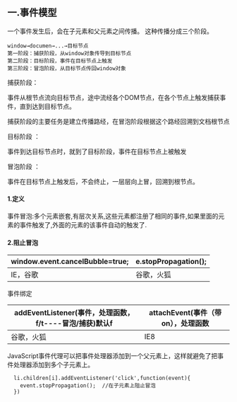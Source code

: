 ## 一.事件模型



一个事件发生后，会在子元素和父元素之间传播。 这种传播分成三个阶段。 

```
window→documen→...→目标节点
第一阶段：捕获阶段，从window对象传导到目标节点
第二阶段：目标阶段，事件在目标节点上触发
第三阶段：冒泡阶段，从目标节点传回window对象
```



捕获阶段：

事件从根节点流向目标节点，途中流经各个DOM节点，在各个节点上触发捕获事件，直到达到目标节点。 

捕获阶段的主要任务是建立传播路经，在冒泡阶段根据这个路经回溯到文档根节点 



目标阶段 ：

事件到达目标节点时，就到了目标阶段，事件在目标节点上被触发 



冒泡阶段 ：

事件在目标节点上触发后，不会终止，一层层向上冒，回溯到根节点。 











#### 1.定义

事件冒泡:多个元素嵌套,有层次关系,这些元素都注册了相同的事件,如果里面的元素的事件触发了,外面的元素的该事件自动的触发了. 

#### 2.阻止冒泡

| window.event.cancelBubble=true; | e.stopPropagation(); |
| ------------------------------- | -------------------- |
| IE，谷歌                        | 谷歌，火狐           |

事件绑定

| addEventListener(事件，处理函数，f/t----冒泡/捕获)默认f | attachEvent(事件（带on），处理函数 |
| ------------------------------------------------------- | ---------------------------------- |
| 谷歌，火狐                                              | IE8                                |

JavaScript事件代理可以把事件处理器添加到一个父元素上，这样就避免了把事件处理器添加到多个子元素上。 



```
  li.children[i].addEventListener('click',function(event){
    event.stopPropagation();  //在子元素上阻止冒泡
  })
```

